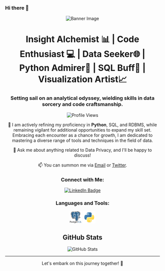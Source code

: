 ### Hi there 👋

<div align="center">
  <img src="https://your-image-link.com" alt="Banner Image">
  <h1>Insight Alchemist 📊 | Code Enthusiast 💻 | Data Seeker🌐 | Python Admirer🐍 | SQL Buff📜 | Visualization Artist📈</h1>
  <h3>Setting sail on an analytical odyssey, wielding skills in data sorcery and code craftsmanship.</h3>

  <img src="https://komarev.com/ghpvc/?username=YourUsername&color=blue&style=flat-square" alt="Profile Views">
  
  <br/>
  
  🌱 I am actively refining my proficiency in <b>Python</b>, SQL, and RDBMS, while remaining vigilant for additional 
  opportunities to expand my skill set. Embracing each encounter as a chance for growth, I am dedicated to 
  mastering a diverse range of tools and techniques in the field of data.
  
  💬 Ask me about anything related to Data Privacy, and I'll be happy to discuss!
  
  📫 You can summon me via [Email](mailto:youremail@example.com) or [Twitter](https://twitter.com/YourHandle).

  <h3>Connect with Me:</h3>
  <a href="https://www.linkedin.com/in/YourProfile/">
    <img src="https://img.shields.io/badge/-LinkedIn-blue?style=for-the-badge&logo=Linkedin&logoColor=white" alt="LinkedIn Badge">
  </a>

  <h3>Languages and Tools:</h3>
  <p>
    <img src="https://raw.githubusercontent.com/devicons/devicon/master/icons/postgresql/postgresql-original-wordmark.svg" alt="postgresql" width="40" height="40"/>
    <img src="https://raw.githubusercontent.com/devicons/devicon/master/icons/python/python-original.svg" alt="python" width="40" height="40"/> 
    <!-- Add more tools and languages here as needed -->
  </p>

  <h2>GitHub Stats</h2>
  <img src="https://github-readme-stats.vercel.app/api?&count_private=true&include_all_commits=true&username=YourUsername&show_icons=true&theme=nord" alt="GitHub Stats">
</div>

---

<p align="center">
  Let's embark on this journey together! 🚀
</p>

